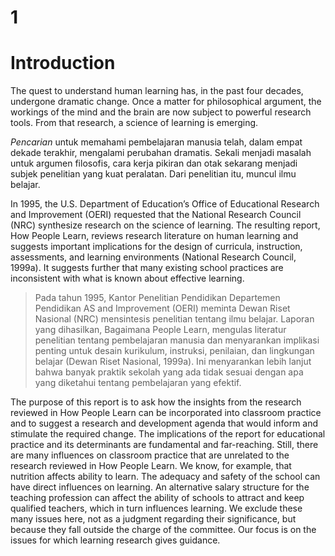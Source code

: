 # __1__
# Introduction
The quest to understand human learning has, in the past four decades,
undergone dramatic change. Once a matter for philosophical argument, the
workings of the mind and the brain are now subject to powerful research
tools. From that research, a science of learning is emerging.

_Pencarian_ untuk memahami pembelajaran manusia telah, dalam empat dekade terakhir,
mengalami perubahan dramatis. Sekali menjadi masalah untuk argumen filosofis,
cara kerja pikiran dan otak sekarang menjadi subjek penelitian yang kuat
peralatan. Dari penelitian itu, muncul ilmu belajar.

In 1995, the U.S. Department of Education’s Office of Educational Research
and Improvement (OERI) requested that the National Research Council (NRC)
synthesize research on the science of learning. The resulting report, How
People Learn, reviews research literature on human learning and suggests
important implications for the design of curricula, instruction, assessments,
and learning environments (National Research Council, 1999a). It suggests
further that many existing school practices are inconsistent with what is
known about effective learning.

>Pada tahun 1995, Kantor Penelitian Pendidikan Departemen Pendidikan AS
and Improvement (OERI) meminta Dewan Riset Nasional (NRC)
mensintesis penelitian tentang ilmu belajar. Laporan yang dihasilkan, Bagaimana
People Learn, mengulas literatur penelitian tentang pembelajaran manusia dan menyarankan
implikasi penting untuk desain kurikulum, instruksi, penilaian,
dan lingkungan belajar (Dewan Riset Nasional, 1999a). Ini menyarankan
lebih lanjut bahwa banyak praktik sekolah yang ada tidak sesuai dengan apa yang
diketahui tentang pembelajaran yang efektif.

The purpose of this report is to ask how the insights from the research
reviewed in How People Learn can be incorporated into classroom practice
and to suggest a research and development agenda that would inform and
stimulate the required change. The implications of the report for educational practice and its determinants are fundamental and far-reaching. Still,
there are many influences on classroom practice that are unrelated to the
research reviewed in How People Learn. We know, for example, that nutrition affects ability to learn. The adequacy and safety of the school can have
direct influences on learning. An alternative salary structure for the teaching
profession can affect the ability of schools to attract and keep qualified
teachers, which in turn influences learning. We exclude these many issues
here, not as a judgment regarding their significance, but because they fall
outside the charge of the committee. Our focus is on the issues for which
learning research gives guidance.
